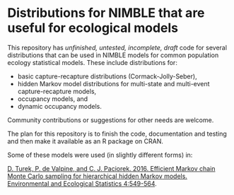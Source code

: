 # Distributions for NIMBLE that are useful for ecological models

This repository has *unfinished, untested, incomplete, draft* code for several distributions that can be used in NIMBLE models for common population ecology statistical models.  These include distributions for:

* basic capture-recapture distributions (Cormack-Jolly-Seber),
* hidden Markov model distributions for multi-state and multi-event capture-recapture models,
* occupancy models, and
* dynamic occupancy models.

Community contributions or suggestions for other needs are welcome.

The plan for this repository is to finish the code, documentation and testing and then make it available as an R package on CRAN.

Some of these models were used (in slightly different forms) in:

[D. Turek, P. de Valpine, and C. J. Paciorek. 2016. Efficient Markov chain Monte Carlo sampling for hierarchical hidden Markov models. Environmental and Ecological Statistics 4:549-564](https://link.springer.com/article/10.1007/s10651-016-0353-z).
